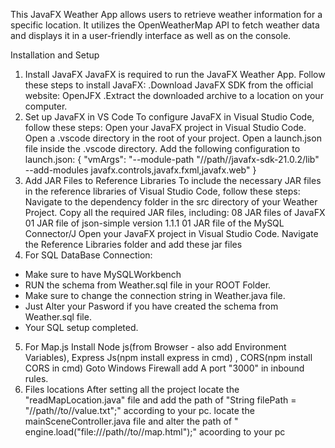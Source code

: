This JavaFX Weather App allows users to retrieve weather information for a specific location. It utilizes the OpenWeatherMap API to fetch weather data and displays it in a user-friendly interface as well as on the console.

Installation and Setup
1. Install JavaFX
JavaFX is required to run the JavaFX Weather App. Follow these steps to install JavaFX:
  .Download JavaFX SDK from the official website: OpenJFX
  .Extract the downloaded archive to a location on your computer.
2. Set up JavaFX in VS Code
To configure JavaFX in Visual Studio Code, follow these steps:
Open your JavaFX project in Visual Studio Code.
Open a .vscode directory in the root of your project.
Open a launch.json file inside the .vscode directory.
Add the following configuration to launch.json:
{
 "vmArgs": "--module-path \"//path//javafx-sdk-21.0.2/lib\" --add-modules javafx.controls,javafx.fxml,javafx.web"
}
3. Add JAR Files to Reference Libraries
To include the necessary JAR files in the reference libraries of Visual Studio Code, follow these steps:
Navigate to the dependency folder in the src directory of your Weather Project.
Copy all the required JAR files, including:
08 JAR files of JavaFX
01 JAR file of json-simple version 1.1.1
01 JAR file of the MySQL Connector/J
Open your JavaFX project in Visual Studio Code.
Navigate the Reference Libraries folder and add these jar files
4. For SQL DataBase Connection:
  - Make sure to have MySQLWorkbench
  - RUN the schema from Weather.sql file in your ROOT Folder.
  - Make sure to change the connection string in Weather.java file.
  - Just Alter your Pasword if you have created the schema from Weather.sql file.
  - Your SQL setup completed.
5. For Map.js
Install Node js(from Browser - also add Environment Variables), Express Js(npm install express in cmd) , CORS(npm install CORS in cmd)
Goto Windows Firewall add A port "3000" in inbound rules.
6. Files locations
After setting all the project
locate the "readMapLocation.java" file and add the path of "String filePath = "//path//to//value.txt";" according to your pc.
locate the mainSceneController.java file and alter the path of " engine.load("file:///path//to//map.html");" acoording to your pc
